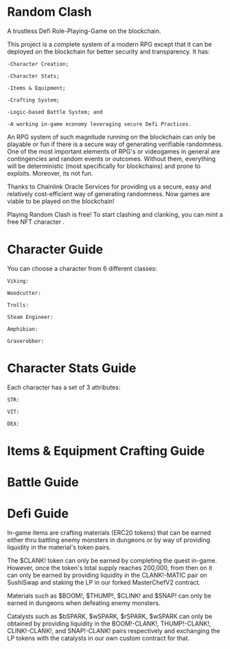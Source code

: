# Random Clash

A trustless Defi Role-Playing-Game on the blockchain.

This project is a complete system of a modern RPG except that it can be deployed on the blockchain for better security and transparency.
It has:

    -Character Creation;

    -Character Stats;

    -Items & Equipment;

    -Crafting System;

    -Logic-based Battle System; and

    -A working in-game economy leveraging secure Defi Practices.

An RPG system of such magnitude running on the blockchain can only be playable or fun if there is a secure way of generating verifiable randomness. One of the most important elements of RPG's or videogames in general are contingencies and random events or outcomes. Without them, everything will be deterministic (most specifically for blockchains) and prone to exploits. Moreover, its not fun.

Thanks to Chainlink Oracle Services for providing us a secure, easy and relatively cost-efficient way of generating randomness. Now games are viable to be played on the blockchain!

Playing Random Clash is free! To start clashing and clanking, you can mint a free NFT character <here>.
#

# Character Guide
You can choose a character from 6 different classes:

    Viking:

    Woodcutter:

    Trolls:

    Steam Engineer:

    Amphibian:

    Graverobber:

#

# Character Stats Guide
Each character has a set of 3 attributes:

    STR:

    VIT:

    DEX:
#

# Items & Equipment Crafting Guide

# Battle Guide

# Defi Guide
In-game items are crafting materials (ERC20 tokens) that can be earned either thru battling enemy monsters in dungeons or by way of providing liquidity in the material's token pairs.

The $CLANK! token can only be earned by completing the quest in-game. However, once the token's total supply reaches 200,000, from then on it can only be earned by providing liquidity in the CLANK!-MATIC pair on SushiSwap and staking the LP in our forked MasterChefV2 contract.

Materials such as $BOOM!, $THUMP!, $CLINK! and $SNAP! can only be earned in dungeons when defeating enemy monsters.

Catalysts such as $bSPARK, $wSPARK, $rSPARK, $wSPARK can only be obtained by providing liquidity in the BOOM!-CLANK!, THUMP!-CLANK!, CLINK!-CLANK!, and SNAP!-CLANK! pairs respectively and exchanging the LP tokens with the catalysts in our own custom contract for that.



